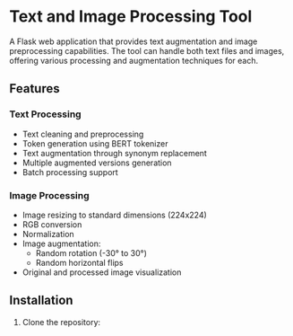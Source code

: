 # Text and Image Processing Tool

A Flask web application that provides text augmentation and image preprocessing capabilities. The tool can handle both text files and images, offering various processing and augmentation techniques for each.

## Features

### Text Processing
- Text cleaning and preprocessing
- Token generation using BERT tokenizer
- Text augmentation through synonym replacement
- Multiple augmented versions generation
- Batch processing support

### Image Processing
- Image resizing to standard dimensions (224x224)
- RGB conversion
- Normalization
- Image augmentation:
  - Random rotation (-30° to 30°)
  - Random horizontal flips
- Original and processed image visualization

## Installation

1. Clone the repository: 